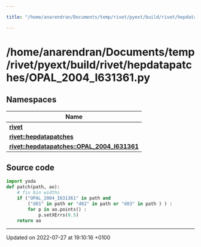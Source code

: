 ```yaml
---

title: "/home/anarendran/Documents/temp/rivet/pyext/build/rivet/hepdatapatches/OPAL_2004_I631361.py"

---
```


# /home/anarendran/Documents/temp/rivet/pyext/build/rivet/hepdatapatches/OPAL_2004_I631361.py



## Namespaces

| Name           |
| -------------- |
| **[rivet](http://example.org/namespaces/namespacerivet/)**  |
| **[rivet::hepdatapatches](http://example.org/namespaces/namespacerivet_1_1hepdatapatches/)**  |
| **[rivet::hepdatapatches::OPAL_2004_I631361](http://example.org/namespaces/namespacerivet_1_1hepdatapatches_1_1opal__2004__i631361/)**  |




## Source code

```python
import yoda
def patch(path, ao):
    # fix bin widths
    if ("OPAL_2004_I631361" in path and
        ("d01" in path or "d02" in path or "d03" in path ) ) :
        for p in ao.points() :
            p.setXErrs(0.5)
    return ao
```


-------------------------------

Updated on 2022-07-27 at 19:10:16 +0100
